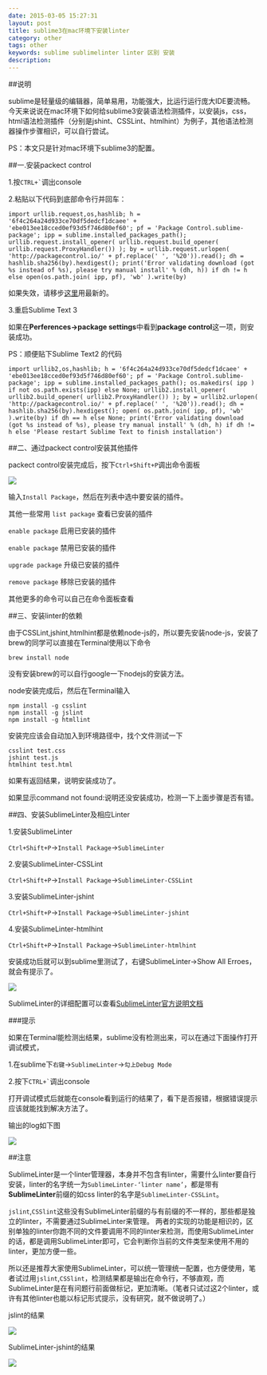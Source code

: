 ```yaml
---
date: 2015-03-05 15:27:31
layout: post
title: sublime3在mac环境下安装linter
category: other
tags: other
keywords: sublime sublimelinter linter 区别 安装
description:
---
```


##说明

sublime是轻量级的编辑器，简单易用，功能强大，比运行运行庞大IDE要流畅。今天来说说在mac环境下如何给sublime3安装语法检测插件，以安装js，css，html语法检测插件（分别是jshint、CSSLint、htmlhint）为例子，其他语法检测器操作步骤相识，可以自行尝试。

PS：本文只是针对mac环境下sublime3的配置。

##一.安装packect control

1.按`` CTRL+` ``调出console

2.粘贴以下代码到底部命令行并回车：

```
import urllib.request,os,hashlib; h = '6f4c264a24d933ce70df5dedcf1dcaee' + 'ebe013ee18cced0ef93d5f746d80ef60'; pf = 'Package Control.sublime-package'; ipp = sublime.installed_packages_path(); urllib.request.install_opener( urllib.request.build_opener( urllib.request.ProxyHandler()) ); by = urllib.request.urlopen( 'http://packagecontrol.io/' + pf.replace(' ', '%20')).read(); dh = hashlib.sha256(by).hexdigest(); print('Error validating download (got %s instead of %s), please try manual install' % (dh, h)) if dh != h else open(os.path.join( ipp, pf), 'wb' ).write(by)
```
如果失效，请移步[这里](https://packagecontrol.io/installation#st3)用最新的。

3.重启Sublime Text 3

如果在**Perferences->package settings**中看到**package control**这一项，则安装成功。

PS：顺便贴下Sublime Text2 的代码

```
import urllib2,os,hashlib; h = '6f4c264a24d933ce70df5dedcf1dcaee' + 'ebe013ee18cced0ef93d5f746d80ef60'; pf = 'Package Control.sublime-package'; ipp = sublime.installed_packages_path(); os.makedirs( ipp ) if not os.path.exists(ipp) else None; urllib2.install_opener( urllib2.build_opener( urllib2.ProxyHandler()) ); by = urllib2.urlopen( 'http://packagecontrol.io/' + pf.replace(' ', '%20')).read(); dh = hashlib.sha256(by).hexdigest(); open( os.path.join( ipp, pf), 'wb' ).write(by) if dh == h else None; print('Error validating download (got %s instead of %s), please try manual install' % (dh, h) if dh != h else 'Please restart Sublime Text to finish installation')
```

##二、通过packect control安装其他插件

packect control安装完成后，按下`Ctrl+Shift+P`调出命令面板

![](http://javen-blog-image.oss-cn-shenzhen.aliyuncs.com/control_package.png)

输入`Install Package`，然后在列表中选中要安装的插件。

其他一些常用
`list package` 查看已安装的插件

`enable package` 启用已安装的插件

`enable package`  禁用已安装的插件

`upgrade package` 升级已安装的插件

`remove package` 移除已安装的插件

其他更多的命令可以自己在命令面板查看

##三、安装linter的依赖

由于CSSLint,jshint,htmlhint都是依赖node-js的，所以要先安装node-js，安装了brew的同学可以直接在Terminal使用以下命令

```
brew install node
```

没有安装brew的可以自行google一下nodejs的安装方法。

node安装完成后，然后在Terminal输入

```
npm install -g csslint
npm install -g jslint
npm install -g htmllint
```

安装完应该会自动加入到环境路径中，找个文件测试一下

```
csslint test.css
jshint test.js
htmlhint test.html
```
如果有返回结果，说明安装成功了。

如果显示command not found:说明还没安装成功，检测一下上面步骤是否有错。

##四、安装SublimeLinter及相应Linter

1.安装SublimeLinter

`Ctrl+Shift+P`->`Install Package`->`SublimeLinter`

2.安装SublimeLinter-CSSLint

`Ctrl+Shift+P`->`Install Package`->`SublimeLinter-CSSLint`

3.安装SublimeLinter-jshint

`Ctrl+Shift+P`->`Install Package`->`SublimeLinter-jshint`

4.安装SublimeLinter-htmlhint

`Ctrl+Shift+P`->`Install Package`->`SublimeLinter-htmlhint`

安装成功后就可以到sublime里测试了，右键SublimeLinter->Show All Erroes，就会有提示了。

![](http://javen-blog-image.oss-cn-shenzhen.aliyuncs.com/linter2.png)

SublimeLinter的详细配置可以查看[SublimeLinter官方说明文档](http://sublimelinter.readthedocs.org/en/latest/)

###提示

如果在Terminal能检测出结果，sublime没有检测出来，可以在通过下面操作打开调试模式，

1.在sublime下`右键`->`SublimeLinter`->`勾上Debug Mode`

2.按下`` CTRL+` ``调出console


打开调试模式后就能在console看到运行的结果了，看下是否报错，根据错误提示应该就能找到解决方法了。


输出的log如下图

![](http://javen-blog-image.oss-cn-shenzhen.aliyuncs.com/show_log.png)

##注意

SublimeLinter是一个linter管理器，本身并不包含有linter，需要什么linter要自行安装，linter的名字统一为`SublimeLinter-‘linter name’`，都是带有**SublimeLinter**前缀的如css linter的名字是`SublimeLinter-CSSLint`。

`jslint`,`CSSlint`这些没有SublimeLinter前缀的与有前缀的不一样的，那些都是独立的linter，不需要通过SublimeLinter来管理。
两者的实现的功能是相识的，区别单独的linter你跑不同的文件要调用不同的linter来检测，而使用SublimeLinter的话，都是调用SublimeLinter即可，它会判断你当前的文件类型来使用不用的linter，更加方便一些。

所以还是推荐大家使用SublimeLinter，可以统一管理统一配置，也方便使用，笔者试过用`jslint`,`CSSlint`，检测结果都是输出在命令行，不够直观，而SublimeLinter是在有问题行前面做标记，更加清晰。（笔者只试过这2个linter，或许有其他linter也能以标记形式提示，没有研究，就不做说明了。）

jslint的结果

![](http://javen-blog-image.oss-cn-shenzhen.aliyuncs.com/jslint.png)


SublimeLinter-jshint的结果

![](http://javen-blog-image.oss-cn-shenzhen.aliyuncs.com/sublimelinter.png)